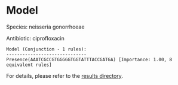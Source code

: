 
# Model

Species: neisseria gonorrhoeae

Antibiotic: ciprofloxacin

```
Model (Conjunction - 1 rules):
------------------------------
Presence(AAATCGCCGTGGGGGTGGTATTTACCGATGA) [Importance: 1.00, 8 equivalent rules]

```

For details, please refer to the [results directory](../../../../../results/scm_b/neisseria+gonorrhoeae/ciprofloxacin/repeat_3/).

